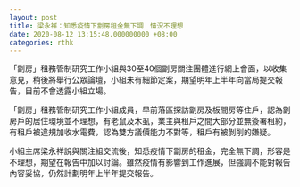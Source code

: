 ```yaml
---
layout: post
title: 梁永祥：知悉疫情下劏房租金無下調　情況不理想
date: 2020-08-12 13:15:48.000000000 +08:00
categories: rthk
---
```


「劏房」租務管制研究工作小組與30至40個劏房關注團體進行網上會面，以收集意見，稍後將舉行公眾論壇，小組未有細節定案，期望明年上半年向當局提交報告，目前不會透露小組立場。

「劏房」租務管制研究工作小組成員，早前落區探訪劏房及板間房等住戶，認為劏房戶的居住環境並不理想，有老鼠及木虱，業主與租戶之間大部分並無簽署租約，有租戶被違規加收水電費，認為雙方議價能力不對等，租戶有被剝削的嫌疑。

小組主席梁永祥說與關注組交流後，知悉疫情下劏房的租金，完全無下調，形容是不理想，期望在報告中加以討論。雖然疫情有影響到工作進展，但強調不能對報告內容妥協，仍然計劃明年上半年提交報告。
